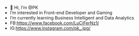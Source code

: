 - 👋 Hi, I’m @PK
- I’m interested in Front-end Developer and Gaming
- I’m currently learning Business Intelligent and Data Analytics
- FB:https://www.facebook.com/LuCiFerNz1/
- IG:https://www.instagram.com/pk_.jpg/
